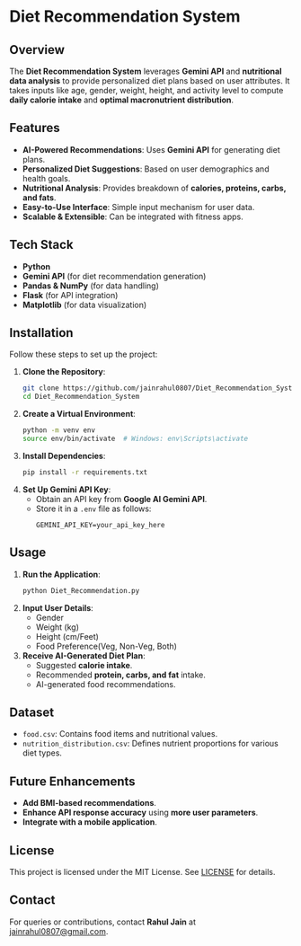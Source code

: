 # Diet Recommendation System

## Overview
The **Diet Recommendation System** leverages **Gemini API** and **nutritional data analysis** to provide personalized diet plans based on user attributes. It takes inputs like age, gender, weight, height, and activity level to compute **daily calorie intake** and **optimal macronutrient distribution**.

## Features
- **AI-Powered Recommendations**: Uses **Gemini API** for generating diet plans.
- **Personalized Diet Suggestions**: Based on user demographics and health goals.
- **Nutritional Analysis**: Provides breakdown of **calories, proteins, carbs, and fats**.
- **Easy-to-Use Interface**: Simple input mechanism for user data.
- **Scalable & Extensible**: Can be integrated with fitness apps.

## Tech Stack
- **Python**
- **Gemini API** (for diet recommendation generation)
- **Pandas & NumPy** (for data handling)
- **Flask** (for API integration)
- **Matplotlib** (for data visualization)

## Installation
Follow these steps to set up the project:

1. **Clone the Repository**:
   ```bash
   git clone https://github.com/jainrahul0807/Diet_Recommendation_System.git
   cd Diet_Recommendation_System
   ```
2. **Create a Virtual Environment**:
   ```bash
   python -m venv env
   source env/bin/activate  # Windows: env\Scripts\activate
   ```
3. **Install Dependencies**:
   ```bash
   pip install -r requirements.txt
   ```
4. **Set Up Gemini API Key**:
   - Obtain an API key from **Google AI Gemini API**.
   - Store it in a `.env` file as follows:
     ```
     GEMINI_API_KEY=your_api_key_here
     ```

## Usage
1. **Run the Application**:
   ```bash
   python Diet_Recommendation.py
   ```
2. **Input User Details**:
   - Gender
   - Weight (kg)
   - Height (cm/Feet)
   - Food Preference(Veg, Non-Veg, Both)
3. **Receive AI-Generated Diet Plan**:
   - Suggested **calorie intake**.
   - Recommended **protein, carbs, and fat** intake.
   - AI-generated food recommendations.

## Dataset
- `food.csv`: Contains food items and nutritional values.
- `nutrition_distribution.csv`: Defines nutrient proportions for various diet types.

## Future Enhancements
- **Add BMI-based recommendations**.
- **Enhance API response accuracy** using **more user parameters**.
- **Integrate with a mobile application**.

## License
This project is licensed under the MIT License. See [LICENSE](LICENSE) for details.

## Contact
For queries or contributions, contact **Rahul Jain** at jainrahul0807@gmail.com.

